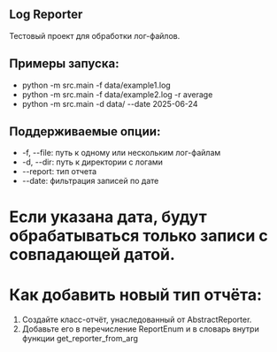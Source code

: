 ## Log Reporter
Тестовый проект для обработки лог-файлов.

## Примеры запуска:
- python -m src.main -f data/example1.log
- python -m src.main -f data/example2.log -r average
- python -m src.main -d data/ --date 2025-06-24

## Поддерживаемые опции:
- -f, --file: путь к одному или нескольким лог-файлам
- -d, --dir: путь к директории с логами
- --report: тип отчета
- --date: фильтрация записей по дате

# Если указана дата, будут обрабатываться только записи с совпадающей датой.

# Как добавить новый тип отчёта:

1) Создайте класс-отчёт, унаследованный от AbstractReporter.
2) Добавьте его в перечисление ReportEnum и в словарь внутри функции get_reporter_from_arg
